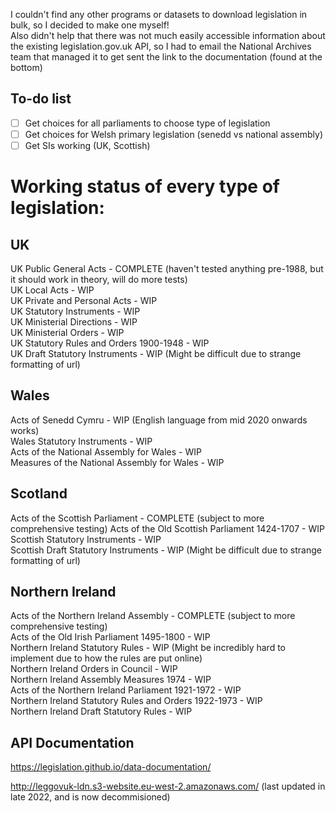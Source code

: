 I couldn't find any other programs or datasets to download legislation in bulk, so I decided to make one myself!  
Also didn't help that there was not much easily accessible information about the existing legislation.gov.uk API, so I had to email the National Archives team that managed it to get sent the link to the documentation (found at the bottom)  

## To-do list
- [ ] Get choices for all parliaments to choose type of legislation
- [ ] Get choices for Welsh primary legislation (senedd vs national assembly)
- [ ] Get SIs working (UK, Scottish)

# Working status of every type of legislation: 
## UK
  UK Public General Acts - COMPLETE (haven't tested anything pre-1988, but it should work in theory, will do more tests)  
  UK Local Acts - WIP  
  UK Private and Personal Acts - WIP  
  UK Statutory Instruments - WIP  
  UK Ministerial Directions - WIP  
  UK Ministerial Orders - WIP  
  UK Statutory Rules and Orders 1900-1948 - WIP  
  UK Draft Statutory Instruments - WIP (Might be difficult due to strange formatting of url)  
  
## Wales
  Acts of Senedd Cymru -  WIP (English language from mid 2020 onwards works)  
  Wales Statutory Instruments - WIP  
  Acts of the National Assembly for Wales - WIP  
  Measures of the National Assembly for Wales - WIP  

## Scotland
  Acts of the Scottish Parliament - COMPLETE (subject to more comprehensive testing) 
  Acts of the Old Scottish Parliament 1424-1707 - WIP  
  Scottish Statutory Instruments - WIP  
  Scottish Draft Statutory Instruments - WIP (Might be difficult due to strange formatting of url)  

## Northern Ireland
  Acts of the Northern Ireland Assembly - COMPLETE (subject to more comprehensive testing)  
  Acts of the Old Irish Parliament 1495-1800 - WIP  
  Northern Ireland Statutory Rules - WIP (Might be incredibly hard to implement due to how the rules are put online)  
  Northern Ireland Orders in Council - WIP  
  Northern Ireland Assembly Measures 1974 - WIP  
  Acts of the Northern Ireland Parliament 1921-1972 - WIP  
  Northern Ireland Statutory Rules and Orders 1922-1973 - WIP  
  Northern Ireland Draft Statutory Rules - WIP  

## API Documentation
https://legislation.github.io/data-documentation/  

http://leggovuk-ldn.s3-website.eu-west-2.amazonaws.com/ (last updated in late 2022, and is now decommisioned)  
